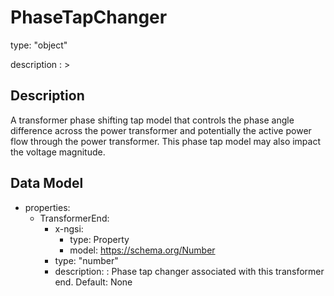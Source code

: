 # PhaseTapChanger
type: "object"
description : >
## Description
A transformer phase shifting tap model that controls the phase angle difference across the power transformer and potentially the active power flow through the power transformer.  This phase tap model may also impact the voltage magnitude.

## Data Model
  - properties:
    - TransformerEnd:
      - x-ngsi:
        - type: Property
        - model: https://schema.org/Number
      - type: "number"
      - description: : Phase tap changer associated with this transformer end. Default: None
